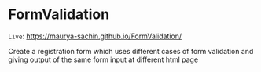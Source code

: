 # FormValidation

`Live`: https://maurya-sachin.github.io/FormValidation/

Create a  registration form which uses different cases of form validation 
and giving output of the same form input at different html page 
